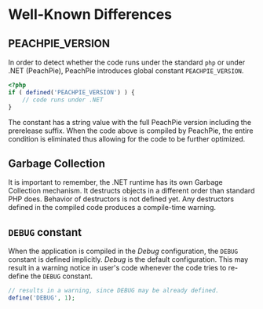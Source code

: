 # Well-Known Differences

## PEACHPIE_VERSION

In order to detect whether the code runs under the standard `php` or under .NET (PeachPie), PeachPie introduces  global constant `PEACHPIE_VERSION`.

```php
<?php
if ( defined('PEACHPIE_VERSION') ) {
    // code runs under .NET
}
```

The constant has a string value with the full PeachPie version including the prerelease suffix. When the code above is compiled by PeachPie, the entire condition is eliminated thus allowing for the code to be further optimized.

## Garbage Collection

It is important to remember, the .NET runtime has its own Garbage Collection mechanism. It destructs objects in a different order than standard PHP does. Behavior of destructors is not defined yet. Any destructors defined in the compiled code produces a compile-time warning.

## `DEBUG` constant

When the application is compiled in the *Debug* configuration, the `DEBUG` constant is defined implicitly. *Debug* is the default configuration. This may result in a warning notice in user's code whenever the code tries to re-define the `DEBUG` constant.

```php
// results in a warning, since DEBUG may be already defined.
define('DEBUG', 1); 
```
